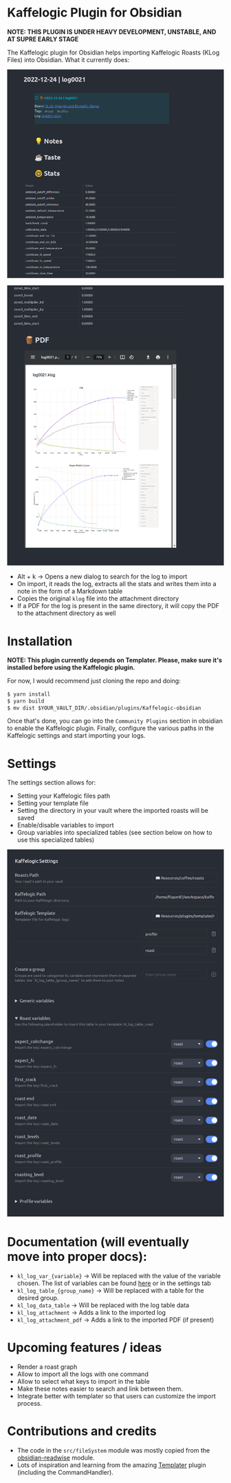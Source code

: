 # Kaffelogic Plugin for Obsidian

**NOTE: THIS PLUGIN IS UNDER HEAVY DEVELOPMENT, UNSTABLE, AND AT SUPRE EARLY STAGE**

The Kaffelogic plugin for Obsidian helps importing Kaffelogic Roasts (KLog Files) into Obsidian. What it currently does:

![Screenshot of the top part of the note](./note_example.png)

![Screenshot of the bottom part of the note](./note_example_bottom.png)

- Alt + k -> Opens a new dialog to search for the log to import
- On import, it reads the log, extracts all the stats and writes them into a note in the form of a Markdown table
- Copies the original `klog` file into the attachment directory
- If a PDF for the log is present in the same directory, it will copy the PDF to the attachment directory as well

# Installation

**NOTE: This plugin currently depends on Templater. Please, make sure it's installed before using the Kaffelogic plugin.**

For now, I would recommend just cloning the repo and doing:

```
$ yarn install
$ yarn build
$ mv dist $YOUR_VAULT_DIR/.obsidian/plugins/Kaffelogic-obsidian
```

Once that's done, you can go into the `Community Plugins` section in obsidian
to enable the Kaffelogic plugin. Finally, configure the various paths in the
Kaffelogic settings and start importing your logs.

# Settings

The settings section allows for:

- Setting your Kaffelogic files path
- Setting your template file
- Setting the directory in your vault where the imported roasts will be saved
- Enable/disable variables to import
- Group variables into specialized tables (see section below on how to use this specialized tables)

![Screenshot of the settings tab](./kaffelogic_settings.png)

# Documentation (will eventually move into proper docs):

- `kl_log_var_{variable}` -> Will be replaced with the value of the variable chosen. The list of variables can be found [here](https://github.com/flaper87/obsidian-kaffelogic-plugin/blob/main/src/kaffelogic/constants.ts#L1) or in the settings tab
- `kl_log_table_{group_name}` -> Will be replaced with a table for the desired group.
- `kl_log_data_table` -> Will be replaced with the log table data
- `kl_log_attachment` -> Adds a link to the imported log
- `kl_log_attachment_pdf` -> Adds a link to the imported PDF (if present)

# Upcoming features / ideas

- Render a roast graph
- Allow to import all the logs with one command
- Allow to select what keys to import in the table
- Make these notes easier to search and link between them.
- Integrate better with templater so that users can customize the import process.


# Contributions and credits

- The code in the `src/fileSystem` module was mostly copied from the [obsidian-readwise](https://github.com/renehernandez/obsidian-readwise/) module.
- Lots of inspiration and learning from the amazing [Templater](https://github.com/SilentVoid13/Templater) plugin (including the CommandHandler).
